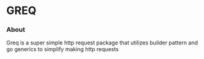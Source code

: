# GREQ

### About

Greq is a super simple http request package that utilizes builder pattern and
go generics to simplify making http requests
